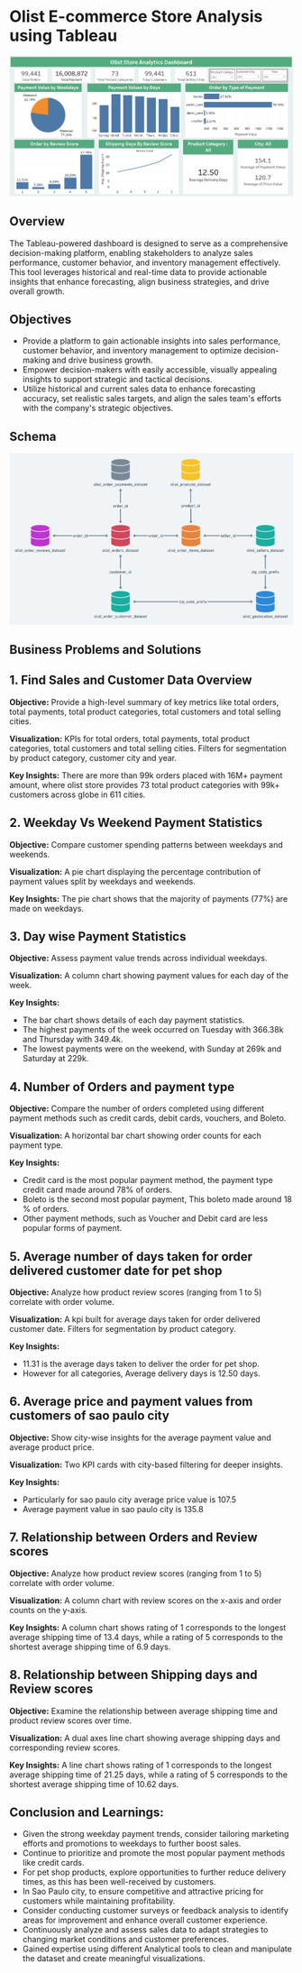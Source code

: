 # Olist E-commerce Store Analysis using Tableau

![](Olist_store_analytics_dashboard.png)

## Overview 

The Tableau-powered dashboard is designed to serve as a comprehensive decision-making platform, enabling stakeholders to analyze sales performance, customer behavior, and inventory management effectively. This tool leverages historical and real-time data to provide actionable insights that enhance forecasting, align business strategies, and drive overall growth.

## Objectives

- Provide a platform to gain actionable insights into sales performance, customer behavior, and inventory management to optimize decision-making and drive business growth.
- Empower decision-makers with easily accessible, visually appealing insights to support strategic and tactical decisions.
- Utilize historical and current sales data to enhance forecasting accuracy, set realistic sales targets, and align the sales team's efforts with the company's strategic objectives.

## Schema 

![](Joins.png)

## Business Problems and Solutions 

## 1. Find Sales and Customer Data Overview
**Objective:** Provide a high-level summary of key metrics like total orders, total payments, total product categories, total customers and total selling cities.

 **Visualization:** KPIs for total orders, total payments, total product categories, total customers and total selling cities.
                   Filters for segmentation by product category, customer city and year.

**Key Insights:** There are more than 99k orders placed with 16M+ payment amount, where olist store provides 73 total product categories with 99k+ customers across globe in 611 cities.

## 2. Weekday Vs Weekend Payment Statistics
**Objective:** Compare customer spending patterns between weekdays and weekends.

**Visualization:** A pie chart displaying the percentage contribution of payment values split by weekdays and weekends.

**Key Insights:** The pie chart shows that the majority of payments (77%) are made on weekdays.

## 3. Day wise Payment Statistics
**Objective:** Assess payment value trends across individual weekdays.

**Visualization:** A column chart showing payment values for each day of the week.

**Key Insights:**
- The bar chart shows details of each day payment statistics.
- The highest payments of the week occurred on Tuesday with 366.38k and Thursday with 349.4k.
- The lowest payments were on the weekend, with Sunday at 269k and Saturday at 229k.

## 4. Number of Orders and payment type 
**Objective:** Compare the number of orders completed using different payment methods such as credit cards, debit cards, vouchers, and Boleto.

**Visualization:** A horizontal bar chart showing order counts for each payment type.

**Key Insights:**
- Credit card is the most popular payment method, the payment type credit card made around 78% of orders.
- Boleto is the second most popular payment, This boleto made around 18 % of orders.
- Other payment methods, such as Voucher and Debit card are less popular forms of payment.

## 5. Average number of days taken for order delivered customer date for pet shop
**Objective:** Analyze how product review scores (ranging from 1 to 5) correlate with order volume.

**Visualization:** A kpi built for average days taken for order delivered customer date.
                   Filters for segmentation by product category.  

**Key Insights:**
- 11.31 is the average days taken to deliver the order for pet shop.
- However for all categories, Average delivery days is 12.50 days.

## 6. Average price and payment values from customers of sao paulo city

**Objective:** Show city-wise insights for the average payment value and average product price.

**Visualization:** Two KPI cards with city-based filtering for deeper insights.

**Key Insights:**
- Particularly for sao paulo city average price value is 107.5
- Average payment value in sao paulo city is 135.8

## 7. Relationship between Orders and Review scores

**Objective:** Analyze how product review scores (ranging from 1 to 5) correlate with order volume.

**Visualization:** A column chart with review scores on the x-axis and order counts on the y-axis.

**Key Insights:** A column chart shows rating of 1 corresponds to the longest average shipping time of 13.4 days, while a rating of 5 corresponds to the shortest average shipping time of 6.9 days.


## 8. Relationship between Shipping days and Review scores

**Objective:** Examine the relationship between average shipping time and product review scores over time.

**Visualization:** A dual axes line chart showing average shipping days and corresponding review scores.

**Key Insights:** A line chart shows rating of 1 corresponds to the longest average shipping time of 21.25 days, while a rating of 5 corresponds to the shortest average shipping time of 10.62 days.


## Conclusion and Learnings:

- Given the strong weekday payment trends, consider tailoring marketing efforts and promotions to weekdays to further boost sales.
- Continue to prioritize and promote the most popular payment methods like credit cards.
- For pet shop products, explore opportunities to further reduce delivery times, as this has been well-received by customers.
- In Sao Paulo city, to ensure competitive and attractive pricing for customers while maintaining profitability.
- Consider conducting customer surveys or feedback analysis to identify areas for improvement and enhance overall customer experience.
- Continuously analyze and assess sales data to adapt strategies to changing market conditions and customer preferences.
- Gained expertise using different Analytical tools to clean and manipulate the dataset and create meaningful visualizations.








